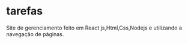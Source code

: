 # tarefas
Site de gerenciamento feito em React js,Html,Css,Nodejs e utilizando a navegação de páginas.
